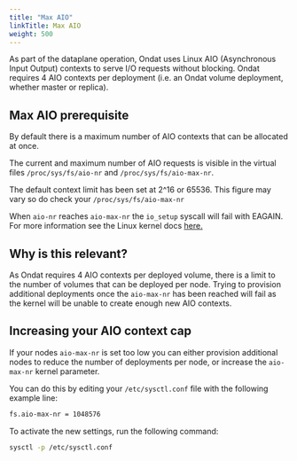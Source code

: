 ```yaml
---
title: "Max AIO"
linkTitle: Max AIO
weight: 500
---
```


As part of the dataplane operation, Ondat uses Linux AIO (Asynchronous
Input Output) contexts to serve I/O requests without blocking. Ondat
requires 4 AIO contexts per deployment (i.e. an Ondat volume deployment,
whether master or replica).

## Max AIO prerequisite

By default there is a maximum number of AIO contexts that can be allocated at
once.

The current and maximum number of AIO requests is visible in the virtual
files `/proc/sys/fs/aio-nr` and `/proc/sys/fs/aio-max-nr`.

The default context limit has been set at 2^16 or 65536. This figure may vary
so do check your `/proc/sys/fs/aio-max-nr`

When `aio-nr` reaches `aio-max-nr` the `io_setup` syscall will fail with
EAGAIN. For more information see the Linux kernel docs
[here.](https://www.kernel.org/doc/Documentation/sysctl/fs.txt)

## Why is this relevant?

As Ondat requires 4 AIO contexts per deployed volume, there is a limit to
the number of volumes that can be deployed per node. Trying to provision
additional deployments once the `aio-max-nr` has been reached will fail as the
kernel will be unable to create enough new AIO contexts.

## Increasing your AIO context cap

If your nodes `aio-max-nr` is set too low you can either provision additional
nodes to reduce the number of deployments per node, or increase the `aio-max-nr`
kernel parameter.

You can do this by editing your `/etc/sysctl.conf` file with the following
example line:

```bash
fs.aio-max-nr = 1048576
```

To activate the new settings, run the following command:

```bash
sysctl -p /etc/sysctl.conf
```
